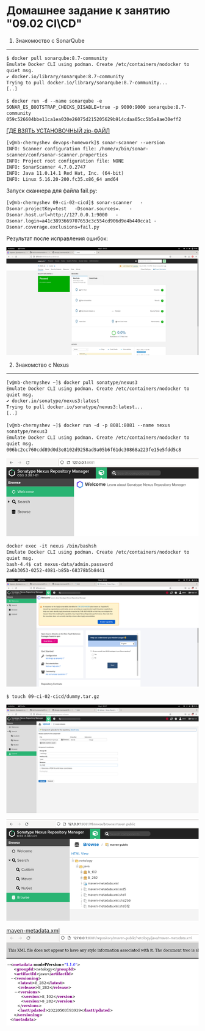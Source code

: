 Домашнее задание к занятию "09.02 CI\CD"
===
1. Знакомоство с SonarQube
---
	$ docker pull sonarqube:8.7-community
	Emulate Docker CLI using podman. Create /etc/containers/nodocker to quiet msg.
	✔ docker.io/library/sonarqube:8.7-community
	Trying to pull docker.io/library/sonarqube:8.7-community...
	[..]

	$ docker run -d --name sonarqube -e SONAR_ES_BOOTSTRAP_CHECKS_DISABLE=true -p 9000:9000 sonarqube:8.7-community
	059c526604bbe11ca1ea030e26075d215205629b914cdaa05cc5b5a8ae30eff2


 [ГДЕ ВЗЯТЬ УСТАНОВОЧНЫЙ zip-ФАЙЛ](https://binaries.sonarsource.com/?prefix=Distribution/sonar-scanner-cli/)

	[v@nb-chernyshev devops-homework]$ sonar-scanner --version
	INFO: Scanner configuration file: /home/v/bin/sonar-scanner/conf/sonar-scanner.properties
	INFO: Project root configuration file: NONE
	INFO: SonarScanner 4.7.0.2747
	INFO: Java 11.0.14.1 Red Hat, Inc. (64-bit)
	INFO: Linux 5.16.20-200.fc35.x86_64 amd64

Запуск сканнера для файла fail.py: 

	[v@nb-chernyshev 09-ci-02-cicd]$ sonar-scanner   -Dsonar.projectKey=test   -Dsonar.sources=.   -Dsonar.host.url=http://127.0.0.1:9000   -Dsonar.login=a41c3893669707653c3c554cd906d9e4b440cca1 -Dsonar.coverage.exclusions=fail.py

Результат после исправления ошибок:

![sq](img/sq.png)

2. Знакомство с Nexus
---

	[v@nb-chernyshev ~]$ docker pull sonatype/nexus3
	Emulate Docker CLI using podman. Create /etc/containers/nodocker to quiet msg.
	✔ docker.io/sonatype/nexus3:latest
	Trying to pull docker.io/sonatype/nexus3:latest...
	[..]

	[v@nb-chernyshev ~]$ docker run -d -p 8081:8081 --name nexus sonatype/nexus3
	Emulate Docker CLI using podman. Create /etc/containers/nodocker to quiet msg.
	006bc2cc760cdd89d0d3e8102d9258ad9a05b6f61dc30868a223fe15e5fdd5c8

![nexus](img/nx1.png)

	docker exec -it nexus /bin/bashsh
	Emulate Docker CLI using podman. Create /etc/containers/nodocker to quiet msg.
	bash-4.4$ cat nexus-data/admin.password 
	2a6b3053-0252-4081-b85b-68378b5b8441

![nexus](img/nx2.png)

	$ touch 09-ci-02-cicd/dummy.tar.gz

![nexus](img/nx3.png)

![nexus](img/nx4.png)

[maven-metadata.xml](maven-metadata.xml)
![maven-metadata.xml](img/metadata.png)

